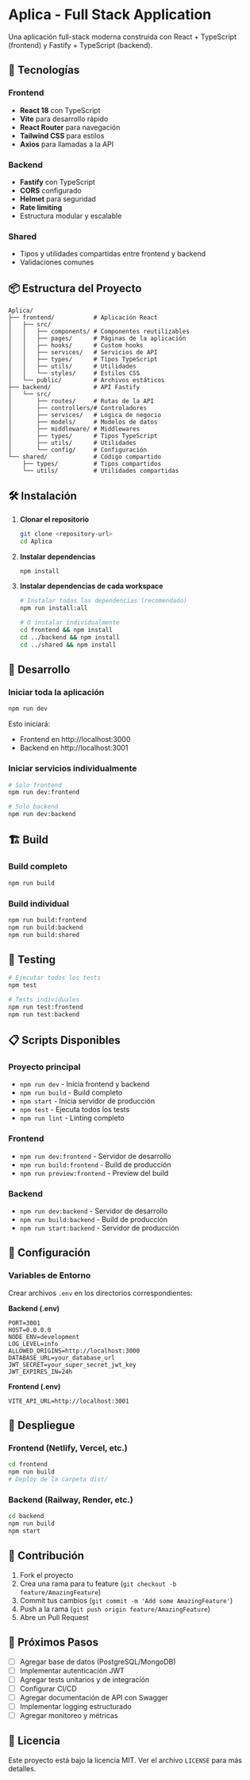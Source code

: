 # Aplica - Full Stack Application

Una aplicación full-stack moderna construida con React + TypeScript (frontend) y Fastify + TypeScript (backend).

## 🚀 Tecnologías

### Frontend
- **React 18** con TypeScript
- **Vite** para desarrollo rápido
- **React Router** para navegación
- **Tailwind CSS** para estilos
- **Axios** para llamadas a la API

### Backend
- **Fastify** con TypeScript
- **CORS** configurado
- **Helmet** para seguridad
- **Rate limiting**
- Estructura modular y escalable

### Shared
- Tipos y utilidades compartidas entre frontend y backend
- Validaciones comunes

## 📦 Estructura del Proyecto

```
Aplica/
├── frontend/           # Aplicación React
│   ├── src/
│   │   ├── components/ # Componentes reutilizables
│   │   ├── pages/      # Páginas de la aplicación
│   │   ├── hooks/      # Custom hooks
│   │   ├── services/   # Servicios de API
│   │   ├── types/      # Tipos TypeScript
│   │   ├── utils/      # Utilidades
│   │   └── styles/     # Estilos CSS
│   └── public/         # Archivos estáticos
├── backend/            # API Fastify
│   └── src/
│       ├── routes/     # Rutas de la API
│       ├── controllers/# Controladores
│       ├── services/   # Lógica de negocio
│       ├── models/     # Modelos de datos
│       ├── middleware/ # Middlewares
│       ├── types/      # Tipos TypeScript
│       ├── utils/      # Utilidades
│       └── config/     # Configuración
└── shared/             # Código compartido
    ├── types/          # Tipos compartidos
    └── utils/          # Utilidades compartidas
```

## 🛠️ Instalación

1. **Clonar el repositorio**
   ```bash
   git clone <repository-url>
   cd Aplica
   ```

2. **Instalar dependencias**
   ```bash
   npm install
   ```

3. **Instalar dependencias de cada workspace**
   ```bash
   # Instalar todas las dependencias (recomendado)
   npm run install:all
   
   # O instalar individualmente
   cd frontend && npm install
   cd ../backend && npm install
   cd ../shared && npm install
   ```

## 🚀 Desarrollo

### Iniciar toda la aplicación
```bash
npm run dev
```

Esto iniciará:
- Frontend en http://localhost:3000
- Backend en http://localhost:3001

### Iniciar servicios individualmente
```bash
# Solo frontend
npm run dev:frontend

# Solo backend
npm run dev:backend
```

## 🏗️ Build

### Build completo
```bash
npm run build
```

### Build individual
```bash
npm run build:frontend
npm run build:backend
npm run build:shared
```

## 🧪 Testing

```bash
# Ejecutar todos los tests
npm test

# Tests individuales
npm run test:frontend
npm run test:backend
```

## 📋 Scripts Disponibles

### Proyecto principal
- `npm run dev` - Inicia frontend y backend
- `npm run build` - Build completo
- `npm start` - Inicia servidor de producción
- `npm test` - Ejecuta todos los tests
- `npm run lint` - Linting completo

### Frontend
- `npm run dev:frontend` - Servidor de desarrollo
- `npm run build:frontend` - Build de producción
- `npm run preview:frontend` - Preview del build

### Backend
- `npm run dev:backend` - Servidor de desarrollo
- `npm run build:backend` - Build de producción
- `npm run start:backend` - Servidor de producción

## 🔧 Configuración

### Variables de Entorno

Crear archivos `.env` en los directorios correspondientes:

**Backend (.env)**
```env
PORT=3001
HOST=0.0.0.0
NODE_ENV=development
LOG_LEVEL=info
ALLOWED_ORIGINS=http://localhost:3000
DATABASE_URL=your_database_url
JWT_SECRET=your_super_secret_jwt_key
JWT_EXPIRES_IN=24h
```

**Frontend (.env)**
```env
VITE_API_URL=http://localhost:3001
```

## 🚀 Despliegue

### Frontend (Netlify, Vercel, etc.)
```bash
cd frontend
npm run build
# Deploy de la carpeta dist/
```

### Backend (Railway, Render, etc.)
```bash
cd backend
npm run build
npm start
```

## 🤝 Contribución

1. Fork el proyecto
2. Crea una rama para tu feature (`git checkout -b feature/AmazingFeature`)
3. Commit tus cambios (`git commit -m 'Add some AmazingFeature'`)
4. Push a la rama (`git push origin feature/AmazingFeature`)
5. Abre un Pull Request

## 📝 Próximos Pasos

- [ ] Agregar base de datos (PostgreSQL/MongoDB)
- [ ] Implementar autenticación JWT
- [ ] Agregar tests unitarios y de integración
- [ ] Configurar CI/CD
- [ ] Agregar documentación de API con Swagger
- [ ] Implementar logging estructurado
- [ ] Agregar monitoreo y métricas

## 📄 Licencia

Este proyecto está bajo la licencia MIT. Ver el archivo `LICENSE` para más detalles.
